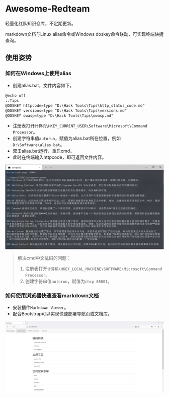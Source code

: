 # Awesome-Redteam
轻量化红队知识仓库，不定期更新。

markdown文档与Linux alias命令或Windows doskey命令联动，可实现终端快捷查询。

## 使用姿势

### 如何在Windows上使用alias

- 创建alias.bat，文件内容如下。

```
@echo off
::Tips
@DOSKEY httpcode=type "D:\Hack Tools\Tips\http_status_code.md"
@DOSKEY versions=type "D:\Hack Tools\Tips\versions.md"
@DOSKEY owasp=type "D:\Hack Tools\Tips\owasp.md"
```

- 注册表打开`计算机\HKEY_CURRENT_USER\Software\Microsoft\Command Processor`。
- 创建字符串值`autorun`，赋值为alias.bat所在位置，例如`D:\Software\alias.bat`。
- 双击alias.bat运行，重启cmd。
- 此时在终端输入httpcode，即可返回文件内容。

![image-20220208090022459](./images/image-20220208090022459.png)

> 解决cmd中文乱码的问题：
>
> 1. 注册表打开`计算机\HKEY_LOCAL_MACHINE\SOFTWARE\Microsoft\Command Processor`。
> 2. 创建字符串值`autorun`，赋值为`chcp 65001`。

### 如何使用浏览器快速查看markdown文档

- 安装插件`Markdown Viewer`。
- 配合Bootstrap可以实现快速部署导航页或文档库。

![image-20220208091030741](./images/image-20220208091030741.png)


